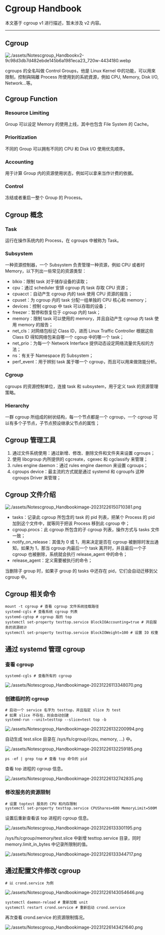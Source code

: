 # Cgroup Handbook

本文基于 cgroup v1 进行描述，暂未涉及 v2 内容。

---

## Cgroup

![./assets/Notescgroup_Handbookv2-9c98d3db7d482ebde145b6a1981eca23_720w-4434180.webp](./assets/Notescgroup_Handbookv2-9c98d3db7d482ebde145b6a1981eca23_720w-4434180.webp)

cgroups 的全名叫做 Control Groups，他是 Linux Kernel 中的功能，可以用來限制，控制與隔離 Process 所使用到的系統資源，例如 CPU, Memory, Disk I/O, Network…等。

## Cgroup Function

### Resource Limiting

Group 可以设定 Memory 的使用上线，其中也包含 File System 的 Cache。

### Prioritization

不同的 Group 可以拥有不同的 CPU 和 Disk I/O 使用优先顺序。

### Accounting

用于计算 Group 内的资源使用状态，例如可以拿来当作计费的依据。

### Control

冻结或者重启一整个 Group 的 Process。

## Cgroup 概念

### Task

运行在操作系统内的 Process，在 cgroups 中被称为 Task。

### Subsystem

一种资源控制器，一个 Subsystem 负责管理一种资源，例如 CPU 或者时 Memory，以下列出一些常见的资源类型：

- blkio：限制 task 对于储存设备的读取；
- cpu：通过 scheduler 安排 cgroup 内 task 存取 CPU 资源；
- cpuacct：自动产生 cgroup 内的 task 使用 CPU 资源的报告；
- cpuset：为 cgroup 内的 task 分配一组单独的 CPU 核心和 memory；
- devices：控制 cgroup 中 task 可以存取的设备；
- freezer：暂停和恢复位于 cgroup 内的 task；
- memory：限制 task 可以使用的 memory，并且自动产生 cgroup 内 task 使用 memory 的报告；
- net_cls：对网络包标记 Class ID，进而 Linux Traffic Controller 根据这些 Class ID 得知网络包来自哪一个 cgoup 中的哪一个 task；
- net_prio：为每一个 Network Interface 提供动态设定网络流量优先权的方法；
- ns：有关于 Namespace 的 Subsystem；
- perf_event：用于辨别 task 属于哪一个 cgroup，而且可以用来做效能分析。

### Cgroup

cgroups 的资源控制单位，连接 task 和 subsystem，用于定义 task 的资源管理策略。

### Hierarchy

一群 cgroup 所组成的树状结构，每一个节点都是一个 cgroup，一个 cgroup 可以有多个子节点，子节点预设继承父节点的属性；

## Cgroup 管理工具

1. 通过文件系统使用：通过新增、修改、删除文件和文件夹来设置 cgroups；
2. 使用 libcgroup 内所提供的 cgcreate，cgexec 和 cgclassify 来管理；
3. rules engine daemon：通过 rules engine daemon 来设置 cgroups；
4. cgroups device：最主流的方式就是通过 systemd 和 cgroupfs 这种 cgroups Driver 来管理；

## Cgroup 文件介绍

![./assets/Notescgroup_Handbookimage-20231226150710381.png](./assets/Notescgroup_Handbookimage-20231226150710381.png)

- tasks：记录此 cgroup 所包含的 task 的 pid 列表，把某个 Process 的 pid 加到这个文件中，就等同于把该 Process 移到此 cgroup 中；
- cgroup.procs：此 cgroup 所包含的子 cgroup 列表，操作方式与 tasks 文件一致；
- notify_on_release：其值为 0 或 1，用来决定是否在 cgroup 被删除时发出通知，如果为 1，那当 cgroup 内最后一个 task 离开时，并且最后一个子 cgroup 也被删除，系统就会执行 release_agent 中的命令；
- release_agent：定义需要被执行的命令；

当删除子 group 时，如果子 group 的 tasks 中还存在 pid，它们会自动迁移到父 cgroup 中。

## Cgroup 相关命令

```
mount -t cgroup # 查看 cgroup 文件系统挂载路径
systemd-cgls # 查看系统 cgroup 列表
systemd-cgtop # cgroup 版的 top
systemctl set-property testtop.service BlockIOAccounting=true # 开启服务的资源统计
systemctl set-property testtop.service BlockIOWeight=100 # 设置 IO 权重
```

## 通过 systemd 管理 cgroup

### 查看 cgroup

```
systemd-cgls # 查看所有的 cgroup
```

![./assets/Notescgroup_Handbookimage-20231226113348070.png](./assets/Notescgroup_Handbookimage-20231226113348070.png)

### 创建临时的 cgroup

```
# 启动一个 service 名字为 testtop，并且指定 slice 为 test
# 如果 slice 不存在，则会自动创建
systemd-run --unit=testtop --slice=test top -b
```

![./assets/Notescgroup_Handbookimage-20231226132200994.png](./assets/Notescgroup_Handbookimage-20231226132200994.png)

自动生成 test.slice 目录在 /sys/fs/cgroup/{cpu, memory, …} 中。

![./assets/Notescgroup_Handbookimage-20231226132259185.png](./assets/Notescgroup_Handbookimage-20231226132259185.png)

```
ps -ef | grep top # 查看 top 命令的 pid
```

查看 top 进程的 cgroup 信息。

![./assets/Notescgroup_Handbookimage-20231226132742835.png](./assets/Notescgroup_Handbookimage-20231226132742835.png)

### 修改服务的资源限制

```
# 设置 toptest 服务的 CPU 和内存限制
systemctl set-property testtop.service CPUShares=600 MemoryLimit=500M
```

设置后重新查看该 top 进程的 cgroup 信息。

![./assets/Notescgroup_Handbookimage-20231226133301195.png](./assets/Notescgroup_Handbookimage-20231226133301195.png)

/sys/fs/cgroup/memory/test.slice 中新增 testtop.service 目录，同时 memory.limit_in_bytes 中记录所限制的值。

![./assets/Notescgroup_Handbookimage-20231226133344717.png](./assets/Notescgroup_Handbookimage-20231226133344717.png)

## 通过配置文件修改 cgroup

```
# 以 crond.service 为例
```

![./assets/Notescgroup_Handbookimage-20231226143054646.png](./assets/Notescgroup_Handbookimage-20231226143054646.png)

```
systemctl daemon-reload # 重新加载 unit
systemctl restart crond.service # 重新启动 crond.service
```

再次查看 crond.service 的资源限制情况。

![./assets/Notescgroup_Handbookimage-20231226143421640.png](./assets/Notescgroup_Handbookimage-20231226143421640.png)